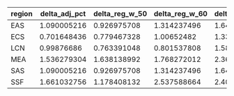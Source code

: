 |region |   delta_adj_pct |   delta_reg_w_50  |  delta_reg_w_60  |  delta_reg_w_70 |   delta_reg_w_80 |   delta_reg_w_90  |
|-----	|------------	|-----------	|-----------	|-----------	|-----------	|-----------	|
|EAS| 1.090005216|	0.926975708|	1.314237496|	1.649367112|	2.034298704|	2.580625484 |
|ECS| 0.701648436|	0.779467328|	1.00652482|	1.336305216|	1.618723416|	2.07160638 |
|LCN| 0.99876686|	0.763391048	|0.801537808|	1.583464592|	2.041056188|	2.191799512 |
|MEA|1.536279304|	1.638138992	|1.768272012|	2.369353884|	2.283454464|	3.555814352 |
|SAS| 1.090005216|	0.926975708|	1.314237496|	1.649367112|	2.034298704|	2.580625484 |
|SSF| 1.661032756|	1.178408132|	2.537588664|	2.40661586|	3.086228768|	3.83776066 |
